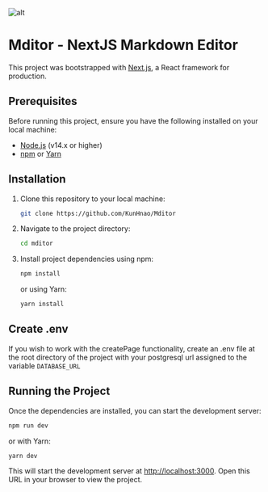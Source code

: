 ![alt](https://i.ibb.co/61wRN15/Screenshot-2024-02-07-143533.png)

# Mditor - NextJS Markdown Editor

This project was bootstrapped with [Next.js](https://nextjs.org/), a React framework for production.

## Prerequisites

Before running this project, ensure you have the following installed on your local machine:

- [Node.js](https://nodejs.org/) (v14.x or higher)
- [npm](https://www.npmjs.com/) or [Yarn](https://yarnpkg.com/)

## Installation

1. Clone this repository to your local machine:

    ```bash
    git clone https://github.com/KunHnao/Mditor
    ```

2. Navigate to the project directory:

    ```bash
    cd mditor
    ```

3. Install project dependencies using npm:

    ```bash
    npm install
    ```

    or using Yarn:

    ```bash
    yarn install
    ```

## Create .env

If you wish to work with the createPage functionality, create an .env file at the root directory of the project with your postgresql url assigned to the variable `DATABASE_URL`

## Running the Project

Once the dependencies are installed, you can start the development server:

```bash
npm run dev
```

or with Yarn:

```bash
yarn dev
```

This will start the development server at [http://localhost:3000](http://localhost:3000). Open this URL in your browser to view the project.
